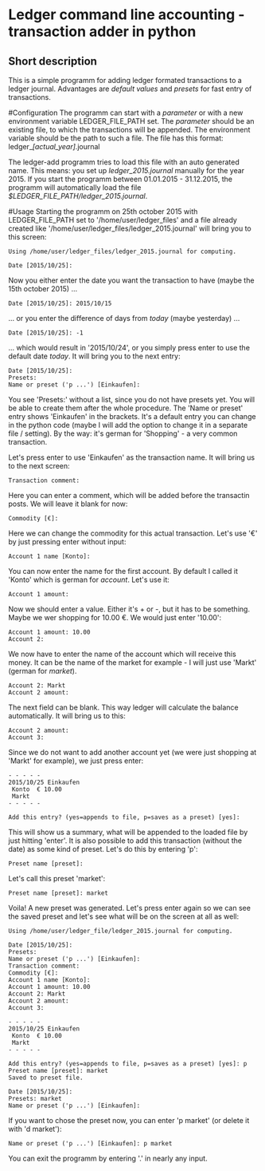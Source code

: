 Ledger command line accounting - transaction adder in python
============================================================

Short description
-----------------

This is a simple programm for adding ledger formated transactions to a ledger journal. Advantages are *default values* and *presets* for fast entry of transactions.


#Configuration
The programm can start with a *parameter* or with a new environment variable LEDGER_FILE_PATH set. The *parameter* should be an existing file, to which the transactions will be appended. The environment variable should be the path to such a file. The file has this format: ledger_*[actual_year]*.journal

The ledger-add programm tries to load this file with an auto generated name. This means: you set up *ledger_2015.journal* manually for the year 2015. If you start the programm between 01.01.2015 - 31.12.2015, the programm will automatically load the file *$LEDGER_FILE_PATH/ledger_2015.journal*.


#Usage
Starting the programm on 25th october 2015 with LEDGER_FILE_PATH set to '/home/user/ledger_files' and a file already created like '/home/user/ledger_files/ledger_2015.journal' will bring you to this screen:

	Using /home/user/ledger_files/ledger_2015.journal for computing.

	Date [2015/10/25]:

Now you either enter the date you want the transaction to have (maybe the 15th october 2015) ...

	Date [2015/10/25]: 2015/10/15

... or you enter the difference of days from *today* (maybe yesterday) ...

	Date [2015/10/25]: -1

... which would result in '2015/10/24', or you simply press enter to use the default date *today*. It will bring you to the next entry:

	Date [2015/10/25]:
	Presets:
	Name or preset ('p ...') [Einkaufen]:

You see 'Presets:' without a list, since you do not have presets yet. You will be able to create them after the whole procedure. The 'Name or preset' entry shows 'Einkaufen' in the brackets. It's a default entry you can change in the python code (maybe I will add the option to change it in a separate file / setting). By the way: it's german for 'Shopping' - a very common transaction.

Let's press enter to use 'Einkaufen' as the transaction name. It will bring us to the next screen:

	Transaction comment:

Here you can enter a comment, which will be added before the transactin posts. We will leave it blank for now:

	Commodity [€]:

Here we can change the commodity for this actual transaction. Let's use '€' by just pressing enter without input:

	Account 1 name [Konto]:

You can now enter the name for the first account. By default I called it 'Konto' which is german for *account*. Let's use it:

	Account 1 amount:

Now we should enter a value. Either it's + or -, but it has to be something. Maybe we wer shopping for 10.00 €. We would just enter '10.00':

	Account 1 amount: 10.00
	Account 2:

We now have to enter the name of the account which will receive this money. It can be the name of the market for example - I will just use 'Markt' (german for *market*).

	Account 2: Markt
	Account 2 amount:

The next field can be blank. This way ledger will calculate the balance automatically. It will bring us to this:

	Account 2 amount:
	Account 3:

Since we do not want to add another account yet (we were just shopping at 'Markt' for example), we just press enter:

	- - - - -
	2015/10/25 Einkaufen
	 Konto  € 10.00
	 Markt
	- - - - -

	Add this entry? (yes=appends to file, p=saves as a preset) [yes]:

This will show us a summary, what will be appended to the loaded file by just hitting 'enter'. It is also possible to add this transaction (without the date) as some kind of preset. Let's do this by entering 'p':

	Preset name [preset]:

Let's call this preset 'market':

	Preset name [preset]: market

Voila! A new preset was generated. Let's press enter again so we can see the saved preset and let's see what will be on the screen at all as well:

	Using /home/user/ledger_file/ledger_2015.journal for computing.

	Date [2015/10/25]:
	Presets:
	Name or preset ('p ...') [Einkaufen]:
	Transaction comment:
	Commodity [€]:
	Account 1 name [Konto]:
	Account 1 amount: 10.00
	Account 2: Markt
	Account 2 amount:
	Account 3:

	- - - - -
	2015/10/25 Einkaufen
	 Konto  € 10.00
	 Markt
	- - - - -

	Add this entry? (yes=appends to file, p=saves as a preset) [yes]: p
	Preset name [preset]: market
	Saved to preset file.

	Date [2015/10/25]:
	Presets: market
	Name or preset ('p ...') [Einkaufen]:

If you want to chose the preset now, you can enter 'p market' (or delete it with 'd market'):

	Name or preset ('p ...') [Einkaufen]: p market

You can exit the programm by entering '.' in nearly any input.